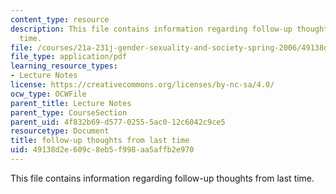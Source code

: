 ```yaml
---
content_type: resource
description: This file contains information regarding follow-up thoughts from last
  time.
file: /courses/21a-231j-gender-sexuality-and-society-spring-2006/49138d2e609c8eb5f998aa5affb2e970_MIT21A_213JS06_gndr_sexua.pdf
file_type: application/pdf
learning_resource_types:
- Lecture Notes
license: https://creativecommons.org/licenses/by-nc-sa/4.0/
ocw_type: OCWFile
parent_title: Lecture Notes
parent_type: CourseSection
parent_uid: 4f832b69-d577-0255-5ac0-12c6042c9ce5
resourcetype: Document
title: follow-up thoughts from last time
uid: 49138d2e-609c-8eb5-f998-aa5affb2e970
---
```

This file contains information regarding follow-up thoughts from last time.